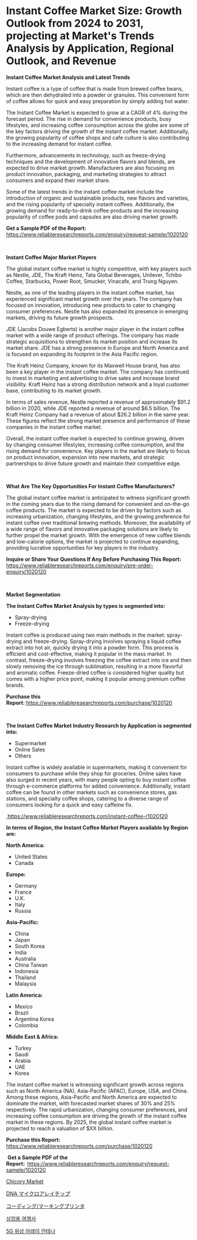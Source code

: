 <p><h1>Instant Coffee Market Size: Growth Outlook from 2024 to 2031, projecting at Market's Trends Analysis by Application, Regional Outlook, and Revenue</h1></p><p><strong>Instant Coffee Market Analysis and Latest Trends</strong></p>
<p><p>Instant coffee is a type of coffee that is made from brewed coffee beans, which are then dehydrated into a powder or granules. This convenient form of coffee allows for quick and easy preparation by simply adding hot water.</p><p>The Instant Coffee Market is expected to grow at a CAGR of 4% during the forecast period. The rise in demand for convenience products, busy lifestyles, and increasing coffee consumption across the globe are some of the key factors driving the growth of the instant coffee market. Additionally, the growing popularity of coffee shops and cafe culture is also contributing to the increasing demand for instant coffee.</p><p>Furthermore, advancements in technology, such as freeze-drying techniques and the development of innovative flavors and blends, are expected to drive market growth. Manufacturers are also focusing on product innovation, packaging, and marketing strategies to attract consumers and expand their market share.</p><p>Some of the latest trends in the instant coffee market include the introduction of organic and sustainable products, new flavors and varieties, and the rising popularity of specialty instant coffees. Additionally, the growing demand for ready-to-drink coffee products and the increasing popularity of coffee pods and capsules are also driving market growth.</p></p>
<p><strong>Get a Sample PDF of the Report:&nbsp;</strong> <a href="https://www.reliableresearchreports.com/enquiry/request-sample/1020120">https://www.reliableresearchreports.com/enquiry/request-sample/1020120</a></p>
<p>&nbsp;</p>
<p><strong>Instant Coffee Major Market Players</strong></p>
<p><p>The global instant coffee market is highly competitive, with key players such as Nestle, JDE, The Kraft Heinz, Tata Global Beverages, Unilever, Tchibo Coffee, Starbucks, Power Root, Smucker, Vinacafe, and Trung Nguyen. </p><p>Nestle, as one of the leading players in the instant coffee market, has experienced significant market growth over the years. The company has focused on innovation, introducing new products to cater to changing consumer preferences. Nestle has also expanded its presence in emerging markets, driving its future growth prospects.</p><p>JDE (Jacobs Douwe Egberts) is another major player in the instant coffee market with a wide range of product offerings. The company has made strategic acquisitions to strengthen its market position and increase its market share. JDE has a strong presence in Europe and North America and is focused on expanding its footprint in the Asia Pacific region.</p><p>The Kraft Heinz Company, known for its Maxwell House brand, has also been a key player in the instant coffee market. The company has continued to invest in marketing and advertising to drive sales and increase brand visibility. Kraft Heinz has a strong distribution network and a loyal customer base, contributing to its market growth.</p><p>In terms of sales revenue, Nestle reported a revenue of approximately $91.2 billion in 2020, while JDE reported a revenue of around $6.5 billion. The Kraft Heinz Company had a revenue of about $26.2 billion in the same year. These figures reflect the strong market presence and performance of these companies in the instant coffee market.</p><p>Overall, the instant coffee market is expected to continue growing, driven by changing consumer lifestyles, increasing coffee consumption, and the rising demand for convenience. Key players in the market are likely to focus on product innovation, expansion into new markets, and strategic partnerships to drive future growth and maintain their competitive edge.</p></p>
<p>&nbsp;</p>
<p><strong>What Are The Key Opportunities For Instant Coffee Manufacturers?</strong></p>
<p><p>The global instant coffee market is anticipated to witness significant growth in the coming years due to the rising demand for convenient and on-the-go coffee products. The market is expected to be driven by factors such as increasing urbanization, changing lifestyles, and the growing preference for instant coffee over traditional brewing methods. Moreover, the availability of a wide range of flavors and innovative packaging solutions are likely to further propel the market growth. With the emergence of new coffee blends and low-calorie options, the market is projected to continue expanding, providing lucrative opportunities for key players in the industry.</p></p>
<p><strong>Inquire or Share Your Questions If Any Before Purchasing This Report:</strong> <a href="https://www.reliableresearchreports.com/enquiry/pre-order-enquiry/1020120">https://www.reliableresearchreports.com/enquiry/pre-order-enquiry/1020120</a></p>
<p>&nbsp;</p>
<p><strong>Market Segmentation</strong></p>
<p><strong>The Instant Coffee Market Analysis by types is segmented into:</strong></p>
<p><ul><li>Spray-drying</li><li>Freeze-drying</li></ul></p>
<p><p>Instant coffee is produced using two main methods in the market: spray-drying and freeze-drying. Spray-drying involves spraying a liquid coffee extract into hot air, quickly drying it into a powder form. This process is efficient and cost-effective, making it popular in the mass market. In contrast, freeze-drying involves freezing the coffee extract into ice and then slowly removing the ice through sublimation, resulting in a more flavorful and aromatic coffee. Freeze-dried coffee is considered higher quality but comes with a higher price point, making it popular among premium coffee brands.</p></p>
<p><strong>Purchase this Report:&nbsp;</strong><a href="https://www.reliableresearchreports.com/purchase/1020120">https://www.reliableresearchreports.com/purchase/1020120</a></p>
<p>&nbsp;</p>
<p><strong>The Instant Coffee Market Industry Research by Application is segmented into:</strong></p>
<p><ul><li>Supermarket</li><li>Online Sales</li><li>Others</li></ul></p>
<p><p>Instant coffee is widely available in supermarkets, making it convenient for consumers to purchase while they shop for groceries. Online sales have also surged in recent years, with many people opting to buy instant coffee through e-commerce platforms for added convenience. Additionally, instant coffee can be found in other markets such as convenience stores, gas stations, and specialty coffee shops, catering to a diverse range of consumers looking for a quick and easy caffeine fix.</p></p>
<p><a href="https://www.reliableresearchreports.com/instant-coffee-r1020120">&nbsp;https://www.reliableresearchreports.com/instant-coffee-r1020120</a></p>
<p><strong>In terms of Region, the Instant Coffee Market Players available by Region are:</strong></p>
<p>
    <p> <strong> North America: </strong>
        <ul>
            <li>United States</li>
            <li>Canada</li>
        </ul>
        </p> 
    <p> <strong> Europe: </strong>
        <ul>
            <li>Germany</li>
            <li>France</li>
            <li>U.K.</li>
            <li>Italy</li>
            <li>Russia</li>
        </ul>
        </p> 
    <p> <strong> Asia-Pacific: </strong>
        <ul>
            <li>China</li>
            <li>Japan</li>
            <li>South Korea</li>
            <li>India</li>
            <li>Australia</li>
            <li>China Taiwan</li>
            <li>Indonesia</li>
            <li>Thailand</li>
            <li>Malaysia</li>
        </ul>
        </p> 
    <p> <strong> Latin America: </strong>
        <ul>
            <li>Mexico</li>
            <li>Brazil</li>
            <li>Argentina Korea</li>
            <li>Colombia</li>
        </ul>
        </p> 
    <p> <strong> Middle East & Africa: </strong>
        <ul>
            <li>Turkey</li>
            <li>Saudi</li>
            <li>Arabia</li>
            <li>UAE</li>
            <li>Korea</li>
        </ul>
    </p>
    </p>
<p><p>The instant coffee market is witnessing significant growth across regions such as North America (NA), Asia-Pacific (APAC), Europe, USA, and China. Among these regions, Asia-Pacific and North America are expected to dominate the market, with forecasted market shares of 30% and 25% respectively. The rapid urbanization, changing consumer preferences, and increasing coffee consumption are driving the growth of the instant coffee market in these regions. By 2025, the global instant coffee market is projected to reach a valuation of $XX billion.</p></p>
<p><strong>Purchase this Report: </strong><a href="https://www.reliableresearchreports.com/purchase/1020120">https://www.reliableresearchreports.com/purchase/1020120</a></p>
<p>&nbsp;<strong>Get a Sample PDF of the Report:&nbsp;&nbsp;</strong><a href="https://www.reliableresearchreports.com/enquiry/request-sample/1020120">https://www.reliableresearchreports.com/enquiry/request-sample/1020120</a></p>
<p><strong></strong></p>
<p><p><a href="https://github.com/ruddyyedelwadw/Market-Research-Report-List-1/blob/main/chicory-market.md">Chicory Market</a></p><p><a href="https://github.com/nxboeu02965442/Market-Research-Report-List-1/blob/main/192812919382.md">DNA マイクロアレイチップ</a></p><p><a href="https://github.com/moulafa/Market-Research-Report-List-1/blob/main/725635319383.md">コーディング/マーキングプリンタ</a></p><p><a href="https://medium.com/@edaunhshhs/%EC%83%81%EC%97%85-%EC%97%AC%ED%96%89-%EB%8C%80%ED%96%89%EC%82%AC-%EC%8B%9C%EC%9E%A5-%EB%8F%99%ED%96%A5-%EB%B0%8F-%EC%8B%9C%EC%9E%A5-%EB%B6%84%EC%84%9D%EC%9D%80-2024-2031%EB%85%84-%EA%B8%B0%EA%B0%84%EC%97%90-%EC%98%88%EC%B8%A1%EB%90%A9%EB%8B%88%EB%8B%A4-b81514fea654">상업용 여행사</a></p><p><a href="https://medium.com/@achimcoteanu1/5g-%ED%8E%98%EC%9D%B4%EC%A6%88%EB%93%9C-%EC%96%B4%EB%A0%88%EC%9D%B4-%EC%95%88%ED%85%8C%EB%82%98-%EC%8B%9C%EC%9E%A5-%EA%B7%9C%EB%AA%A8-%EC%8B%9C%EC%9E%A5-%EC%A0%84%EB%A7%9D-%EB%B0%8F-%EC%8B%9C%EC%9E%A5-%EC%98%88%EC%B8%A1-2024%EB%85%84%EB%B6%80%ED%84%B0-2031%EB%85%84-84ee6b5ae70f">5G 위상 어레이 안테나</a></p></p>